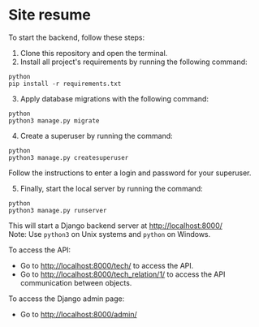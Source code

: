 # Site resume

To start the backend, follow these steps:

1. Clone this repository and open the terminal.
2. Install all project's requirements by running the following command:

```
python
pip install -r requirements.txt
```

3. Apply database migrations with the following command:

```
python
python3 manage.py migrate
```

4. Create a superuser by running the command:

```
python
python3 manage.py createsuperuser
```

Follow the instructions to enter a login and password for your superuser.

5. Finally, start the local server by running the command:
```
python
python3 manage.py runserver
```
   
This will start a Django backend server at [http://localhost:8000/](http://localhost:8000/) <br>
Note: Use `python3` on Unix systems and `python` on Windows.

To access the API:

- Go to [http://localhost:8000/tech/](http://localhost:8000/tech/) to access the API.
- Go to [http://localhost:8000/tech_relation/1/](http://localhost:8000/tech_relation/1/) to access the API communication
  between objects.

To access the Django admin page:

- Go to [http://localhost:8000/admin/](http://localhost:8000/admin/)
